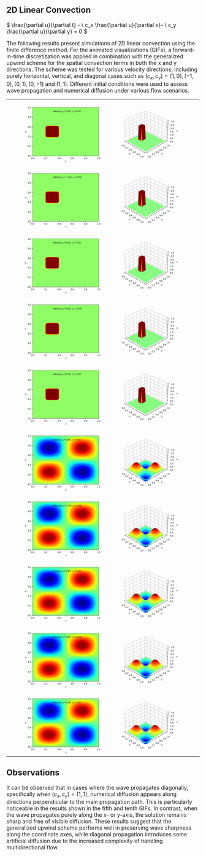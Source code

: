 ## 2D Linear Convection
$
  \frac{\partial u}{\partial t} - \ c_x  \frac{\partial u}{\partial x}- \ c_y \frac{\partial u}{\partial y} = 0
$

The following results present simulations of 2D linear convection using the finite difference method. For the animated visualizations (GIFs), a forward-in-time discretization was applied in combination with the generalized upwind scheme for the spatial convection terms in both the x and y directions. The scheme was tested for various velocity directions, including purely horizontal, vertical, and diagonal cases such as $(c_x, c_y) = (1, 0), (-1, 0), (0, 1), (0, -1)$ and $(1, 1)$. Different initial conditions were used to assess wave propagation and numerical diffusion under various flow scenarios.


|   |
|---|
| ![](plots/2D_LC_cx=1.0_cy=0.0.gif)  |
| ![](plots/2D_LC_cx=-1.0_cy=0.0.gif)  |
| ![](plots/2D_LC_cx=0.0_cy=1.0.gif)  |
| ![](plots/2D_LC_cx=0.0_cy=-1.0.gif)  |
| ![](plots/2D_LC_cx=1.0_cy=1.0.gif)  |
| ![](plots/2D_LC_sin_cx=1.0_cy=0.0.gif) |
| ![](plots/2D_LC_sin_cx=-1.0_cy=0.0.gif) |
| ![](plots/2D_LC_sin_cx=0.0_cy=1.0.gif) |
| ![](plots/2D_LC_sin_cx=0.0_cy=-1.0.gif) |
| ![](plots/2D_LC_sin_cx=1.0_cy=1.0.gif) |


## Observations
It can be observed that in cases where the wave propagates diagonally, specifically when $(c_x,c_y)=(1,1)$, numerical diffusion appears along directions perpendicular to the main propagation path. This is particularly noticeable in the results shown in the fifth and tenth GIFs. In contrast, when the wave propagates purely along the x- or y-axis, the solution remains sharp and free of visible diffusion. These results suggest that the generalized upwind scheme performs well in preserving wave sharpness along the coordinate axes, while diagonal propagation introduces some artificial diffusion due to the increased complexity of handling multidirectional flow.

